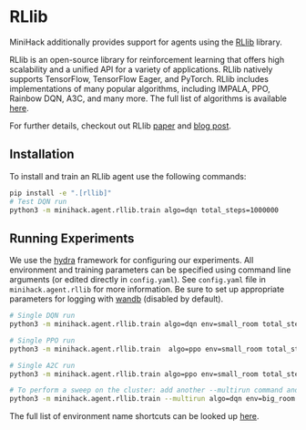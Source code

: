 # RLlib

MiniHack additionally provides support for agents using the [RLlib](https://docs.ray.io/en/latest/rllib.html) library.

RLlib is an open-source library for reinforcement learning that offers  high scalability and a unified API for a variety of applications. RLlib natively supports TensorFlow, TensorFlow Eager, and PyTorch. RLlib includes implementations of many popular algorithms, including IMPALA, PPO, Rainbow DQN, A3C, and many more. The full list of algorithms is available [here](https://docs.ray.io/en/latest/rllib-toc.html#algorithms).

For further details, checkout out RLlib [paper](https://arxiv.org/abs/1712.09381) and [blog post](https://docs.ray.io/en/latest/rllib-examples.html#blog-posts).

## Installation

To install and train an RLlib agent use the following commands:
```bash
pip install -e ".[rllib]"
# Test DQN run
python3 -m minihack.agent.rllib.train algo=dqn total_steps=1000000
```

## Running Experiments

We use the [hydra](https://github.com/facebookresearch/hydra) framework for configuring our experiments. All environment and training parameters can be specified using command line arguments (or edited directly in `config.yaml`). See `config.yaml` file in  `minihack.agent.rllib` for more information. Be sure to set up appropriate parameters for logging with [wandb](https://wandb.ai/site) (disabled by default).

```bash
# Single DQN run
python3 -m minihack.agent.rllib.train algo=dqn env=small_room total_steps=1000000 dqn.buffer_size=500000

# Single PPO run
python3 -m minihack.agent.rllib.train  algo=ppo env=small_room total_steps=1000000 ppo.entropy_coeff=0.0001

# Single A2C run
python3 -m minihack.agent.rllib.train algo=ppo env=small_room total_steps=1000000 a2c.entropy_coeff=0.0001

# To perform a sweep on the cluster: add another --multirun command and comma-separate values
python3 -m minihack.agent.rllib.train --multirun algo=dqn env=big_room lr=0.000001 seed=0,1,2,3,4 total_steps=10000000
```

The full list of environment name shortcuts can be looked up [here](./env_names.yaml).